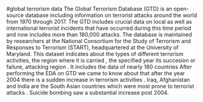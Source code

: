 #global terrorism data
The Global Terrorism Database (GTD) is an open-source database including information on terrorist attacks around the world from 1970 through 2017. The GTD includes crucial data on local  as well as international terrorist incidents that have occurred during this time period and now includes more than 180,000 attacks. The database is maintained by researchers at the National Consortium for the Study of Terrorism and Responses to Terrorism (START), headquartered at the University of Maryland.
This dataset indicates about the types of  different terrorism activities, the region where it is carried , the specified year 
its succesion or failure, attacking region .
It includes the data of nearly 180 countries 
After performing the EDA on GTD we came to know about that after the year 2004 there is a sudden increase in terrorism activities . Iraq, Afghanistan and India are the South Asian countries which were most prone to terrorist attacks .
Suicide bombing saw a substantial increase post 2004.

